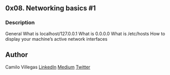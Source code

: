## 0x08. Networking basics #1

### Description
General
    What is localhost/127.0.0.1
    What is 0.0.0.0
    What is /etc/hosts
    How to display your machine’s active network interfaces

## Author

Camilo Villegas [LinkedIn](https://www.linkedin.com/in/camilo-villegas-98a135158/)
[Medium](https://medium.com/@mrdoom)
[Twitter](https://twitter.com/mr_doomus)
